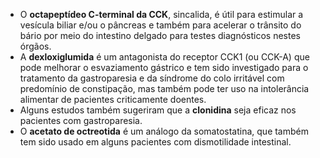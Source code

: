 
- O **octapeptídeo C-terminal da CCK**, sincalida, é útil para estimular a vesícula biliar e/ou o pâncreas e também para acelerar o trânsito do bário por meio do intestino delgado para testes diagnósticos nestes órgãos.
- A **dexloxiglumida** é um antagonista do receptor CCK1 (ou CCK-A) que pode melhorar o esvaziamento gástrico e tem sido investigado para o tratamento da gastroparesia e da síndrome do colo irritável com predomínio de constipação, mas também pode ter uso na intolerância alimentar de pacientes criticamente doentes.
- Alguns estudos também sugeriram que a **clonidina** seja eficaz nos pacientes com gastroparesia.
- O **acetato de octreotida** é um análogo da somatostatina, que também tem sido usado em alguns pacientes com dismotilidade intestinal.